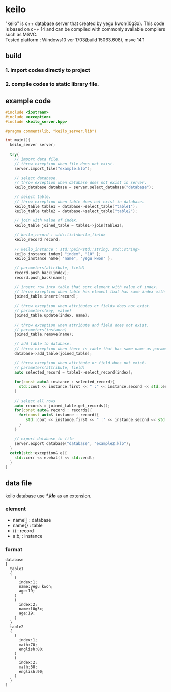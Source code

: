 # keilo

"keilo" is c++ database server that created by yegu kwon(l0g3x). This code is based on c++ 14 and can be compiled with commonly available compilers such as MSVC. <br/>
Tested platform : Windows10 ver 1703(build 15063.608), msvc 14.1

## build
### 1. import codes directly to project
### 2. compile codes to static library file.

## example code
```c++
#include <iostream>
#include <exception>
#include <keilo_server.hpp>

#pragma comment(lib, "keilo_server.lib")

int main(){
  keilo_server server;
  
  try{
    // import data file.
    // throw exception when file does not exist.
    server.import_file("example.klo");

    // select database.
    // throw exception when database does not exist in server.
    keilo_database database = server.select_database("database");
    
    // select table.
    // throw exception when table does not exist in database.
    keilo_table table1 = database->select_table("table1");
    keilo_table table2 = database->select_table("table2");
    
    // join with value of index.
    keilo_table joined_table = table1->join(table2);
    
    // keilo_record : std::list<keilo_field>
    keilo_record record;
    
    // keilo_instance : std::pair<std::string, std::string>
    keilo_instance index{ "index", "10" };
    keilo_instance name{ "name", "yegu kwon" };
    
    // parameters(attribute, field)
    record.push_back(index);
    record.push_back(name);
    
    // insert row into table that sort element with value of index.
    // throw exception when table has element that has same index with parameter's index.
    joined_table.insert(record);
    
    // throw exception when attributes or fields does not exist.
    // parameters(key, value)
    joined_table.update(index, name);
    
    // throw exception when attribute and field does not exist.
    // parameters(instance)
    joined_table.remove(name);
    
    // add table to database.
    // throw exception when there is table that has same name as parameters'
    database->add_table(joined_table);
    
    // throw exception when attribute or field does not exist.
    // parameters(attribute, field)
    auto selected_record = table1->select_record(index);
    
    for(const auto& instance : selected_record){
      std::cout << instance.first << " :" << instance.second << std::endl;
    }
    
    // select all rows
    auto records = joined_table.get_records();
    for(const auto& record : records){
      for(const auto& instance : record){
         std::cout << instance.first << " :" << instance.second << std::endl;
      }
    }
    
    // export database to file
    server.export_database("database", "example2.klo");
  }
  catch(std::exception& e){
    std::cerr << e.what() << std::endl;
  }
}
```

## data file
keilo database use <b><i>*.klo</i></b> as an extension.

### element
- name[] : database
- name{} : table
- () : record
- a:b; : instance

### format
```
database
[
  table1
  {
    (
      index:1;
      name:yegu kwon;
      age:19;
    )
    (
      index:2;
      name:l0g3x;
      age:19;
    )
  }
  table2
  {
    (
      index:1;
      math:70;
      english:80;
    )
    (
      index:2;
      math:50;
      english:90;
    )
  }
]
```
